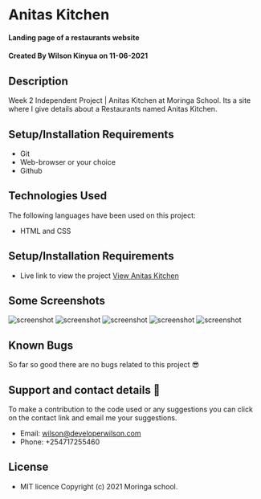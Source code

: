 # Anitas Kitchen
#### Landing page of a restaurants website
#### Created By Wilson Kinyua on 11-06-2021
## Description
Week 2 Independent Project | Anitas Kitchen at Moringa School. Its a site where I give details about a Restaurants named Anitas Kitchen.
## Setup/Installation Requirements
* Git
* Web-browser or your choice
* Github
## Technologies Used
 The following languages have been used on this project:
 * HTML and CSS

## Setup/Installation Requirements

* Live link to view the project <a href="https://wilsonkinyua.github.io/anitas-kitchen/">View Anitas Kitchen</a>
## Some Screenshots
<img src="./images/1.png" alt="screenshot" />
<img src="./images/2.png" alt="screenshot" />
<img src="./images/3.png" alt="screenshot" />
<img src="./images/4.png" alt="screenshot" />
<img src="./images/5.png" alt="screenshot" />

## Known Bugs
 So far so good there are no bugs related to this project 😎
## Support and contact details 🙂
To make a contribution to the code used or any suggestions you can click on the contact link and email me your suggestions.
* Email: wilson@developerwilson.com
* Phone: +254717255460
## License
* MIT licence Copyright (c) 2021 Moringa school.
  